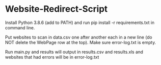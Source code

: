 # Website-Redirect-Script
Install Python 3.8.6 (add to PATH) and run pip install -r requirements.txt in command line.

Put websites to scan in data.csv one after another each in a new line (do NOT delete the WebPage row at the top). Make sure error-log.txt is empty.

Run main.py and results will output in results.csv and results.xls and websites that had errors will be in error-log.txt
